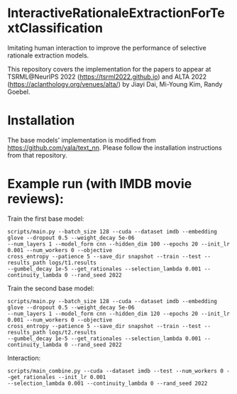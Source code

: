 # InteractiveRationaleExtractionForTextClassification
Imitating human interaction to improve the performance of selective rationale extraction models.

This repository covers the implementation for the papers to appear at TSRML@NeurIPS 2022 (https://tsrml2022.github.io) and ALTA 2022 (https://aclanthology.org/venues/alta/) by Jiayi Dai, Mi-Young Kim, Randy Goebel.

# Installation
The base models' implementation is modified from https://github.com/yala/text_nn. Please follow the installation instructions from that repository.

# Example run (with IMDB movie reviews):

Train the first base model:
```
scripts/main.py --batch_size 128 --cuda --dataset imdb --embedding glove --dropout 0.5 --weight_decay 5e-06
--num_layers 1 --model_form cnn --hidden_dim 100 --epochs 20 --init_lr 0.001 --num_workers 0 --objective
cross_entropy --patience 5 --save_dir snapshot --train --test --results_path logs/t1.results
--gumbel_decay 1e-5 --get_rationales --selection_lambda 0.001 --continuity_lambda 0 --rand_seed 2022
```
Train the second base model:
```
scripts/main.py --batch_size 128 --cuda --dataset imdb --embedding glove --dropout 0.5 --weight_decay 5e-06
--num_layers 1 --model_form cnn --hidden_dim 120 --epochs 20 --init_lr 0.001 --num_workers 0 --objective
cross_entropy --patience 5 --save_dir snapshot --train --test --results_path logs/t2.results
--gumbel_decay 1e-5 --get_rationales --selection_lambda 0.001 --continuity_lambda 0 --rand_seed 2022
```
Interaction:
```
scripts/main_combine.py --cuda --dataset imdb --test --num_workers 0 --get_rationales --init_lr 0.001
--selection_lambda 0.001 --continuity_lambda 0 --rand_seed 2022
```
